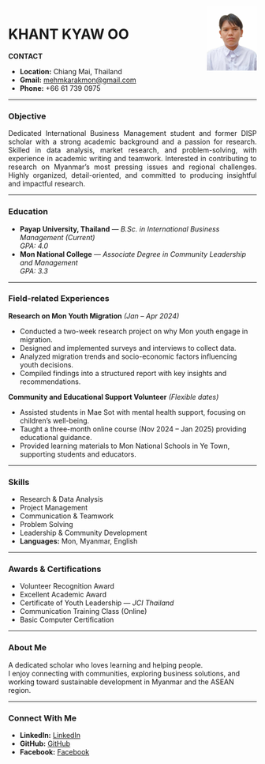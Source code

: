 <img src="kyaw.jpg" align="right" width="20%">








# **KHANT KYAW OO**

**CONTACT**

- **Location:** Chiang Mai, Thailand  
- **Gmail:** [mehmkarakmon@gmail.com](mailto:mehmkarakmon@gmail.com)  
- **Phone:** +66 61 739 0975  

---

###  Objective
<div style="text-align: justify;">
Dedicated International Business Management student and former DISP scholar with a strong academic background and a passion for research. Skilled in data analysis, market research, and problem-solving, with experience in academic writing and teamwork.  
Interested in contributing to research on Myanmar’s most pressing issues and regional challenges. Highly organized, detail-oriented, and committed to producing insightful and impactful research.
</div>

---

###  Education
- **Payap University, Thailand** — *B.Sc. in International Business Management (Current)*  
  *GPA: 4.0*
- **Mon National College** — *Associate Degree in Community Leadership and Management*  
  *GPA: 3.3*

---

###  Field-related Experiences
**Research on Mon Youth Migration** *(Jan – Apr 2024)*  
- Conducted a two-week research project on why Mon youth engage in migration.  
- Designed and implemented surveys and interviews to collect data.  
- Analyzed migration trends and socio-economic factors influencing youth decisions.  
- Compiled findings into a structured report with key insights and recommendations.

**Community and Educational Support Volunteer** *(Flexible dates)*  
- Assisted students in Mae Sot with mental health support, focusing on children’s well-being.  
- Taught a three-month online course (Nov 2024 – Jan 2025) providing educational guidance.  
- Provided learning materials to Mon National Schools in Ye Town, supporting students and educators.

---

###  Skills
- Research & Data Analysis  
- Project Management  
- Communication & Teamwork  
- Problem Solving  
- Leadership & Community Development  
- **Languages:** Mon, Myanmar, English

---

###  Awards & Certifications
- Volunteer Recognition Award  
- Excellent Academic Award  
- Certificate of Youth Leadership — *JCI Thailand*  
- Communication Training Class (Online)  
- Basic Computer Certification  

---

###  About Me
A dedicated scholar who loves learning and helping people.  
I enjoy connecting with communities, exploring business solutions, and working toward sustainable development in Myanmar and the ASEAN region.

---

### Connect With Me

- **LinkedIn:** [LinkedIn](https://www.linkedin.com/in/khant-kyaw-oo-690b16396)  
- **GitHub:** [GitHub](https://karakadoresu.github.io)  
- **Facebook:** [Facebook](https://web.facebook.com/mmehmkaraklovesu/)



